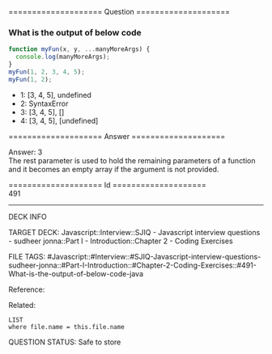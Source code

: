 ==================== Question ====================  

### What is the output of below code

```javascript
function myFun(x, y, ...manyMoreArgs) {
  console.log(manyMoreArgs);
}
myFun(1, 2, 3, 4, 5);
myFun(1, 2);
```

- 1: [3, 4, 5], undefined
- 2: SyntaxError
- 3: [3, 4, 5], []
- 4: [3, 4, 5], [undefined]  

==================== Answer ====================  

Answer: 3  
The rest parameter is used to hold the remaining parameters of a function and it
becomes an empty array if the argument is not provided.

==================== Id ====================  
491
<!--ID: 1707879796810-->

---

DECK INFO

TARGET DECK: Javascript::Interview::SJIQ - Javascript interview questions - sudheer jonna::Part I - Introduction::Chapter 2 - Coding Exercises

FILE TAGS: #Javascript::#Interview::#SJIQ-Javascript-interview-questions-sudheer-jonna::#Part-I-Introduction::#Chapter-2-Coding-Exercises::#491-What-is-the-output-of-below-code-java

Reference:

Related:

```dataview
LIST
where file.name = this.file.name
```
QUESTION STATUS: Safe to store
